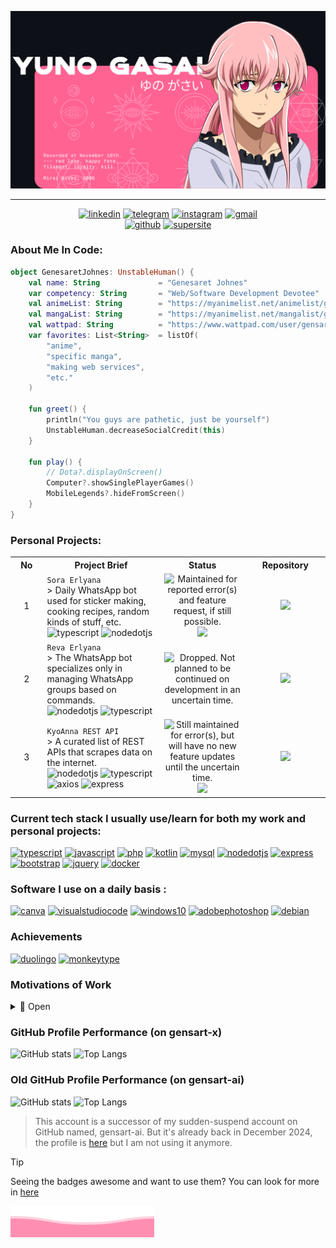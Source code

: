 <p align="center">
  <img src="https://raw.githubusercontent.com/gensart-x/gensart-x/main/yuno-card.png">
  <br>
</p>

***

<p align="center">
    <a href='https://www.linkedin.com/in/gensart/' target="_blank"><img alt='linkedin' src='https://ziadoua.github.io/m3-Markdown-Badges/badges/LinkedIn/linkedin1.svg'/></a>
    <a href='https://t.me/gensartx' target="_blank"><img alt='telegram' src='https://ziadoua.github.io/m3-Markdown-Badges/badges/Telegram/telegram3.svg'/></a>
    <a href='https://instagram.com/gensart.ai' target="_blank"><img alt='instagram' src='https://ziadoua.github.io/m3-Markdown-Badges/badges/Instagram/instagram1.svg'/></a>
    <a href='mailto:geneshsarretsarretret@gmail.com?subject=%5BFrom%20GitHub%5D&body=Hello%2C%20i%20wanna%20contact%20you%20about%20%3A' target="_blank"><img alt='gmail' src='https://ziadoua.github.io/m3-Markdown-Badges/badges/Gmail/gmail1.svg'/></a>
    <br>
    <a href='https://www.github.com/gensart-x/' target="_blank"><img alt='github' src='https://ziadoua.github.io/m3-Markdown-Badges/badges/Github/github3.svg'/></a>
    <a href='https://gensart.super.site' target="_blank"><img alt='supersite' src='https://ziadoua.github.io/m3-Markdown-Badges/badges/Notion/notion1.svg'/></a>
</p>

### About Me In Code:
```kotlin
object GenesaretJohnes: UnstableHuman() {
    val name: String             = "Genesaret Johnes"
    var competency: String       = "Web/Software Development Devotee"
    val animeList: String        = "https://myanimelist.net/animelist/gensart-x"
    val mangaList: String        = "https://myanimelist.net/mangalist/gensart-x"
    val wattpad: String          = "https://www.wattpad.com/user/gensart"
    var favorites: List<String>  = listOf(
        "anime",
        "specific manga",
        "making web services",
        "etc."
    )

    fun greet() {
        println("You guys are pathetic, just be yourself")
        UnstableHuman.decreaseSocialCredit(this)
    }

    fun play() {
        // Dota?.displayOnScreen()
        Computer?.showSinglePlayerGames()
        MobileLegends?.hideFromScreen()
    }
}
```
### Personal Projects:

<table>
<tr>
<th width="100px">No</th>
<th width="500px">Project Brief</th>
<th width="250px">Status</th>
<th width="250px">Repository</th>
</tr>
<tr align="center">
<td>1</td>
<td align="left">
  <code>Sora Erlyana</code> <br>
  > Daily WhatsApp bot used for sticker making, cooking recipes, random kinds of stuff, etc.<br>
  <img alt='typescript' src='https://ziadoua.github.io/m3-Markdown-Badges/badges/TypeScript/typescript1.svg'/>
  <img alt='nodedotjs' src='https://ziadoua.github.io/m3-Markdown-Badges/badges/NodeJS/nodejs1.svg'/>
</td>
<td>
  <img src="https://img.shields.io/badge/MAINTAINED%20PASSIVELY-00ff00?style=for-the-badge" title="Maintained for reported error(s) and feature request, if still possible." />  
  <img src="https://img.shields.io/github/last-commit/gensart-x/sora-erlyana/main?display_timestamp=author&style=for-the-badge&logo=github&link=https%3A%2F%2Fgithub.com%2Fgensart-x%2Fsora-erlyana">
</td>
<td>
  <a href="https://github.com/gensart-x/sora-erlyana">
    <img src="https://ziadoua.github.io/m3-Markdown-Badges/badges/Github/github1.svg">
  </a>
</td>
</tr>
  <tr align="center">
<td>2</td>
<td align="left">
  <code>Reva Erlyana</code> <br>
  > The WhatsApp bot specializes only in managing WhatsApp groups based on commands.<br>
  <img alt='nodedotjs' src='https://ziadoua.github.io/m3-Markdown-Badges/badges/NodeJS/nodejs1.svg'/>
  <img alt='typescript' src='https://ziadoua.github.io/m3-Markdown-Badges/badges/TypeScript/typescript1.svg'/>
</td>
<td>
    <img src="https://img.shields.io/badge/DROPPED-ff0000?style=for-the-badge" title="Dropped. Not planned to be continued on development in an uncertain time." />
</td>
<td>
  <a href="https://github.com/gensart-x/reva-erlyana">
    <img src="https://ziadoua.github.io/m3-Markdown-Badges/badges/Github/github1.svg">
  </a>
</td>
</tr>
<tr align="center">
<td>3</td>
<td align="left">
<code>KyoAnna REST API</code><br>
> A curated list of REST APIs that scrapes data on the internet.<br>
  <img alt='nodedotjs' src='https://ziadoua.github.io/m3-Markdown-Badges/badges/NodeJS/nodejs1.svg'/>
  <img alt='typescript' src='https://ziadoua.github.io/m3-Markdown-Badges/badges/TypeScript/typescript1.svg'/>
  <img alt="axios" src="https://ziadoua.github.io/m3-Markdown-Badges/badges/Axios/axios3.svg"/>
  <img alt="express" src="https://ziadoua.github.io/m3-Markdown-Badges/badges/Express/express1.svg"/>
  </td>
<td>
    <img src="https://img.shields.io/badge/NO%20MORE%20UPDATES-ff5a00?style=for-the-badge" title="Still maintained for error(s), but will have no new feature updates until the uncertain time." />
    <img src="https://img.shields.io/github/last-commit/gensart-x/kyoanna-dashboard/main?display_timestamp=author&style=for-the-badge&logo=github&link=https%3A%2F%2Fgithub.com%2Fgensart-x%2Fkyoanna-dashboard">
</td>
<td>
<a href="https://github.com/gensart-x/kyoanna-dashboard">
    <img src="https://ziadoua.github.io/m3-Markdown-Badges/badges/Github/github1.svg">
  </a>
</td>
</tr>
</table>

### Current tech stack I usually use/learn for both my work and personal projects:
<a href='https://typescriptlang.org' target="_blank"><img alt='typescript' src='https://ziadoua.github.io/m3-Markdown-Badges/badges/TypeScript/typescript1.svg'/></a>
<a href='https://javascript.com' target="_blank"><img alt='javascript' src='https://ziadoua.github.io/m3-Markdown-Badges/badges/Javascript/javascript2.svg'/></a>
<a href='https://php.net' target="_blank"><img alt='php' src='https://ziadoua.github.io/m3-Markdown-Badges/badges/PHP/php1.svg'/></a>
<a href='https://kotlinlang.org/docs/android-overview.html' target="_blank"><img alt='kotlin' src='https://ziadoua.github.io/m3-Markdown-Badges/badges/Kotlin/kotlin1.svg'/></a>
<a href='https://mariadb.org' target="_blank"><img alt='mysql' src='https://ziadoua.github.io/m3-Markdown-Badges/badges/MariaDB/mariadb2.svg'/></a>
<a href='https://nodejs.org/en' target="_blank"><img alt='nodedotjs' src='https://ziadoua.github.io/m3-Markdown-Badges/badges/NodeJS/nodejs1.svg'/></a>
<a href='https://expressjs.com/' target="_blank"><img alt='express' src='https://ziadoua.github.io/m3-Markdown-Badges/badges/Express/express1.svg'/></a>
<a href='https://getbootstrap.com' target="_blank"><img alt='bootstrap' src='https://ziadoua.github.io/m3-Markdown-Badges/badges/Bootstrap/bootstrap1.svg'/></a>
<a href='https://jquery.com' target="_blank"><img alt='jquery' src='https://ziadoua.github.io/m3-Markdown-Badges/badges/jQuery/jquery3.svg'/></a>
<a href="https://docker.com" target="_blank"><img alt='docker' src='https://ziadoua.github.io/m3-Markdown-Badges/badges/Docker/docker1.svg'/></a>

### Software I use on a daily basis :
<a href='https://chrome.google.com' target="_blank"><img alt='canva' src='https://ziadoua.github.io/m3-Markdown-Badges/badges/Chrome/chrome2.svg'/></a>
<a href='https://vscode.dev' target="_blank"><img alt='visualstudiocode' src='https://ziadoua.github.io/m3-Markdown-Badges/badges/VisualStudioCode/visualstudiocode1.svg'/></a>
<a href='https://microsoft.com' target="_blank"><img alt='windows10' src='https://ziadoua.github.io/m3-Markdown-Badges/badges/Windows10/windows101.svg'/></a>
<a href='https://www.adobe.com/id_en/products/photoshop/landpa.html' target="_blank"><img alt='adobephotoshop' src='https://ziadoua.github.io/m3-Markdown-Badges/badges/Photoshop/photoshop2.svg'/></a>
<a href='https://debian.org' target="_blank"><img alt='debian' src='https://ziadoua.github.io/m3-Markdown-Badges/badges/Debian/debian1.svg'/></a>

### Achievements
<a href='https://duolingo.com/profile/gensart.x' target='_blank'><img alt='duolingo' src='https://ziadoua.github.io/m3-Markdown-Badges/badges/Duolingo/duolingo2.svg'></a>
<a href='https://monkeytype.com/profile/gensart-x' target='_blank'><img alt='monkeytype' src='https://ziadoua.github.io/m3-Markdown-Badges/badges/MonkeyType/monkeytype2.svg'></a>
### Motivations of Work
<details>
  <summary>🔴 Open</summary>
  <img src="https://i.ibb.co/MSj6gxJ/9i1V.gif">
  <img src="https://i.ibb.co/4tBnVKN/AX9I.gif">
  <img src="https://user-images.githubusercontent.com/74038190/216644507-4f06ea29-bf55-4356-aac0-d42751461a9d.gif">
</details>

### GitHub Profile Performance (on gensart-x)
![GitHub stats](https://github-readme-stats.vercel.app/api?username=gensart-x&show_icons=true&theme=radical&rank_icon=github)
![Top Langs](https://github-readme-stats.vercel.app/api/top-langs/?username=gensart-x&theme=radical&layout=compact)

### Old GitHub Profile Performance (on gensart-ai)
![GitHub stats](https://github-readme-stats.vercel.app/api?username=gensart-ai&show_icons=true&theme=radical&rank_icon=github)
![Top Langs](https://github-readme-stats.vercel.app/api/top-langs/?username=gensart-ai&theme=radical&layout=compact)

> This account is a successor of my sudden-suspend account on GitHub named, gensart-ai. But it's already back in December 2024, the profile is <a href="https://github.com/gensart-ai">here</a> but I am not using it anymore.

> [!TIP]
> Seeing the badges awesome and want to use them? You can look for more in <a href="https://github.com/ziadOUA/m3-Markdown-Badges">here</a>

<img src="https://raw.githubusercontent.com/gensart-x/gensart-x/main/bottom_header.svg">

